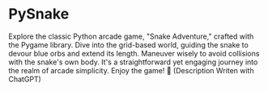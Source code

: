# PySnake
 Explore the classic Python arcade game, "Snake Adventure," crafted with the Pygame library. Dive into the grid-based world, guiding the snake to devour blue orbs and extend its length. Maneuver wisely to avoid collisions with the snake's own body. It's a straightforward yet engaging journey into the realm of arcade simplicity. Enjoy the game! 🐍 (Description Writen with ChatGPT)
